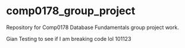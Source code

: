 # comp0178_group_project
Repository for Comp0178 Database Fundamentals group project work.


Gian Testing to see if I am breaking code lol 101123